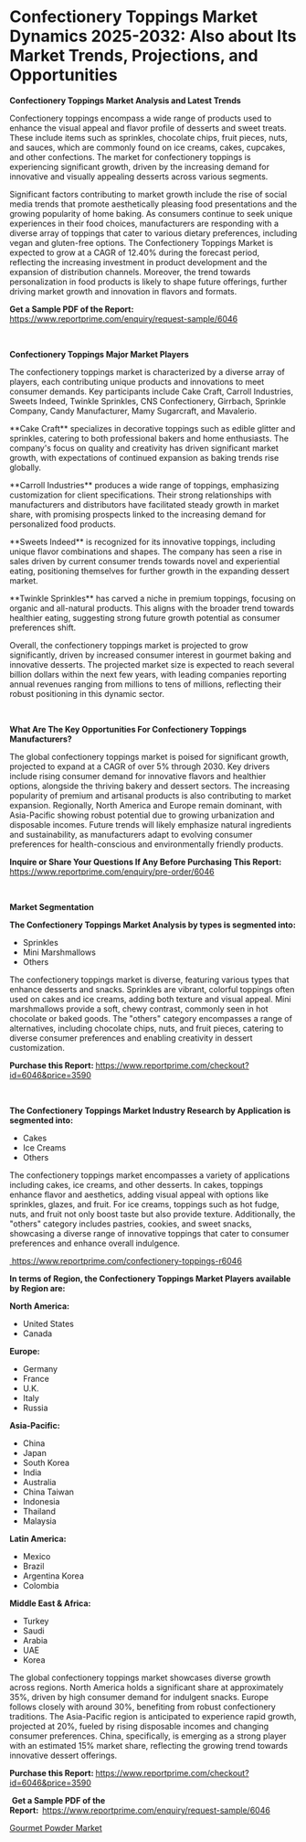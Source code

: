 <p><h1>Confectionery Toppings Market Dynamics 2025-2032: Also about Its Market Trends, Projections, and Opportunities</h1></p><p><strong>Confectionery Toppings Market Analysis and Latest Trends</strong></p>
<p><p>Confectionery toppings encompass a wide range of products used to enhance the visual appeal and flavor profile of desserts and sweet treats. These include items such as sprinkles, chocolate chips, fruit pieces, nuts, and sauces, which are commonly found on ice creams, cakes, cupcakes, and other confections. The market for confectionery toppings is experiencing significant growth, driven by the increasing demand for innovative and visually appealing desserts across various segments.</p><p>Significant factors contributing to market growth include the rise of social media trends that promote aesthetically pleasing food presentations and the growing popularity of home baking. As consumers continue to seek unique experiences in their food choices, manufacturers are responding with a diverse array of toppings that cater to various dietary preferences, including vegan and gluten-free options. The Confectionery Toppings Market is expected to grow at a CAGR of 12.40% during the forecast period, reflecting the increasing investment in product development and the expansion of distribution channels. Moreover, the trend towards personalization in food products is likely to shape future offerings, further driving market growth and innovation in flavors and formats.</p></p>
<p><strong>Get a Sample PDF of the Report:&nbsp;</strong> <a href="https://www.reportprime.com/enquiry/request-sample/6046?utm_campaign=2443&utm_medium=2&utm_source=Github&utm_content=ia&utm_term=19032025&utm_id=confectionery-toppings">https://www.reportprime.com/enquiry/request-sample/6046</a></p>
<p>&nbsp;</p>
<p><strong>Confectionery Toppings Major Market Players</strong></p>
<p><p>The confectionery toppings market is characterized by a diverse array of players, each contributing unique products and innovations to meet consumer demands. Key participants include Cake Craft, Carroll Industries, Sweets Indeed, Twinkle Sprinkles, CNS Confectionery, Girrbach, Sprinkle Company, Candy Manufacturer, Mamy Sugarcraft, and Mavalerio.</p><p>**Cake Craft** specializes in decorative toppings such as edible glitter and sprinkles, catering to both professional bakers and home enthusiasts. The company's focus on quality and creativity has driven significant market growth, with expectations of continued expansion as baking trends rise globally.</p><p>**Carroll Industries** produces a wide range of toppings, emphasizing customization for client specifications. Their strong relationships with manufacturers and distributors have facilitated steady growth in market share, with promising prospects linked to the increasing demand for personalized food products.</p><p>**Sweets Indeed** is recognized for its innovative toppings, including unique flavor combinations and shapes. The company has seen a rise in sales driven by current consumer trends towards novel and experiential eating, positioning themselves for further growth in the expanding dessert market.</p><p>**Twinkle Sprinkles** has carved a niche in premium toppings, focusing on organic and all-natural products. This aligns with the broader trend towards healthier eating, suggesting strong future growth potential as consumer preferences shift.</p><p>Overall, the confectionery toppings market is projected to grow significantly, driven by increased consumer interest in gourmet baking and innovative desserts. The projected market size is expected to reach several billion dollars within the next few years, with leading companies reporting annual revenues ranging from millions to tens of millions, reflecting their robust positioning in this dynamic sector.</p></p>
<p>&nbsp;</p>
<p><strong>What Are The Key Opportunities For Confectionery Toppings Manufacturers?</strong></p>
<p><p>The global confectionery toppings market is poised for significant growth, projected to expand at a CAGR of over 5% through 2030. Key drivers include rising consumer demand for innovative flavors and healthier options, alongside the thriving bakery and dessert sectors. The increasing popularity of premium and artisanal products is also contributing to market expansion. Regionally, North America and Europe remain dominant, with Asia-Pacific showing robust potential due to growing urbanization and disposable incomes. Future trends will likely emphasize natural ingredients and sustainability, as manufacturers adapt to evolving consumer preferences for health-conscious and environmentally friendly products.</p></p>
<p><strong>Inquire or Share Your Questions If Any Before Purchasing This Report:</strong> <a href="https://www.reportprime.com/enquiry/pre-order/6046?utm_campaign=2443&utm_medium=2&utm_source=Github&utm_content=ia&utm_term=19032025&utm_id=confectionery-toppings">https://www.reportprime.com/enquiry/pre-order/6046</a></p>
<p>&nbsp;</p>
<p><strong>Market Segmentation</strong></p>
<p><strong>The Confectionery Toppings Market Analysis by types is segmented into:</strong></p>
<p><ul><li>Sprinkles</li><li>Mini Marshmallows</li><li>Others</li></ul></p>
<p><p>The confectionery toppings market is diverse, featuring various types that enhance desserts and snacks. Sprinkles are vibrant, colorful toppings often used on cakes and ice creams, adding both texture and visual appeal. Mini marshmallows provide a soft, chewy contrast, commonly seen in hot chocolate or baked goods. The "others" category encompasses a range of alternatives, including chocolate chips, nuts, and fruit pieces, catering to diverse consumer preferences and enabling creativity in dessert customization.</p></p>
<p><strong>Purchase this Report:&nbsp;</strong><a href="https://www.reportprime.com/checkout?id=6046&price=3590&utm_campaign=2443&utm_medium=2&utm_source=Github&utm_content=ia&utm_term=19032025&utm_id=confectionery-toppings">https://www.reportprime.com/checkout?id=6046&price=3590</a></p>
<p>&nbsp;</p>
<p><strong>The Confectionery Toppings Market Industry Research by Application is segmented into:</strong></p>
<p><ul><li>Cakes</li><li>Ice Creams</li><li>Others</li></ul></p>
<p><p>The confectionery toppings market encompasses a variety of applications including cakes, ice creams, and other desserts. In cakes, toppings enhance flavor and aesthetics, adding visual appeal with options like sprinkles, glazes, and fruit. For ice creams, toppings such as hot fudge, nuts, and fruit not only boost taste but also provide texture. Additionally, the "others" category includes pastries, cookies, and sweet snacks, showcasing a diverse range of innovative toppings that cater to consumer preferences and enhance overall indulgence.</p></p>
<p><a href="https://www.reportprime.com/confectionery-toppings-r6046?utm_campaign=2443&utm_medium=2&utm_source=Github&utm_content=ia&utm_term=19032025&utm_id=confectionery-toppings">&nbsp;https://www.reportprime.com/confectionery-toppings-r6046</a></p>
<p><strong>In terms of Region, the Confectionery Toppings Market Players available by Region are:</strong></p>
<p>
    <p> <strong> North America: </strong>
        <ul>
            <li>United States</li>
            <li>Canada</li>
        </ul>
        </p> 
    <p> <strong> Europe: </strong>
        <ul>
            <li>Germany</li>
            <li>France</li>
            <li>U.K.</li>
            <li>Italy</li>
            <li>Russia</li>
        </ul>
        </p> 
    <p> <strong> Asia-Pacific: </strong>
        <ul>
            <li>China</li>
            <li>Japan</li>
            <li>South Korea</li>
            <li>India</li>
            <li>Australia</li>
            <li>China Taiwan</li>
            <li>Indonesia</li>
            <li>Thailand</li>
            <li>Malaysia</li>
        </ul>
        </p> 
    <p> <strong> Latin America: </strong>
        <ul>
            <li>Mexico</li>
            <li>Brazil</li>
            <li>Argentina Korea</li>
            <li>Colombia</li>
        </ul>
        </p> 
    <p> <strong> Middle East & Africa: </strong>
        <ul>
            <li>Turkey</li>
            <li>Saudi</li>
            <li>Arabia</li>
            <li>UAE</li>
            <li>Korea</li>
        </ul>
    </p>
    </p>
<p><p>The global confectionery toppings market showcases diverse growth across regions. North America holds a significant share at approximately 35%, driven by high consumer demand for indulgent snacks. Europe follows closely with around 30%, benefiting from robust confectionery traditions. The Asia-Pacific region is anticipated to experience rapid growth, projected at 20%, fueled by rising disposable incomes and changing consumer preferences. China, specifically, is emerging as a strong player with an estimated 15% market share, reflecting the growing trend towards innovative dessert offerings.</p></p>
<p><strong>Purchase this Report: </strong><a href="https://www.reportprime.com/checkout?id=6046&price=3590&utm_campaign=2443&utm_medium=2&utm_source=Github&utm_content=ia&utm_term=19032025&utm_id=confectionery-toppings">https://www.reportprime.com/checkout?id=6046&price=3590</a></p>
<p>&nbsp;<strong>Get a Sample PDF of the Report:&nbsp;&nbsp;</strong><a href="https://www.reportprime.com/enquiry/request-sample/6046?utm_campaign=2443&utm_medium=2&utm_source=Github&utm_content=ia&utm_term=19032025&utm_id=confectionery-toppings">https://www.reportprime.com/enquiry/request-sample/6046</a></p>
<p><strong></strong></p>
<p><p><a href="https://github.com/comasnickie/Market-Research-Report-List-1/blob/main/gourmet-powder-market.md?utm_campaign=2443&utm_medium=2&utm_source=Github&utm_content=ia&utm_term=19032025&utm_id=confectionery-toppings">Gourmet Powder Market</a></p></p>